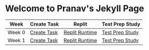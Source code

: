 # Welcome to Pranav's Jekyll Page

|Week|Create Task|Replit|Test Prep Study|
| - | - | - | - |
|Week 0|[Create Task](https://pranavp04.github.io/Pranav-Data-Structures-Repository-Tri-3/createtask)|[Replit Runtime](https://pranavp04.github.io/Pranav-Data-Structures-Repository-Tri-3/pythonmenu)|[Test Prep Study](https://pranavp04.github.io/Pranav-Data-Structures-Repository-Tri-3/5.1-5.2%20Notes)|[Week 0 Individual Grading](https://github.com/PranavP04/Pranav-Data-Structures-Repository-Tri-3/issues/1)|
|Week 1|[Create Task](https://pranavp04.github.io/Pranav-Data-Structures-Repository-Tri-3/createtask)|[Replit Runtime](https://pranavp04.github.io/Pranav-Data-Structures-Repository-Tri-3/listsandloops)|[Test Prep Study](https://pranavp04.github.io/Pranav-Data-Structures-Repository-Tri-3/5.3-5.4%20Notes)|[Week 0 Individual Grading](https://github.com/PranavP04/Pranav-Data-Structures-Repository-Tri-3/issues/1)|